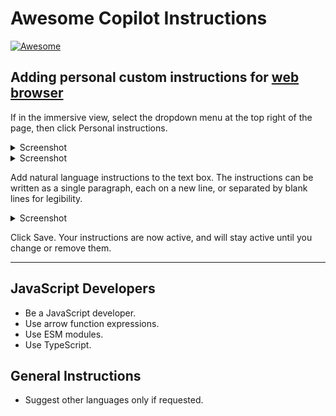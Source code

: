 # Awesome Copilot Instructions

[![Awesome](https://awesome.re/badge.svg)](https://awesome.re)

## Adding personal custom instructions for [web browser](https://github.com/copilot)

If in the immersive view, select the dropdown menu at the top right of the page, then click Personal instructions.

<details><summary>Screenshot</summary><br/>
  <img src="https://github.com/user-attachments/assets/a8a2c5bf-6ac0-4ed7-90b5-21a59f2d212c" alt="Screenshot">
</details>

<details><summary>Screenshot</summary><br/>
  <img src="https://github.com/user-attachments/assets/e42a24a5-3ce0-4dd0-8436-a68d23ee8e63" alt="Screenshot">
</details>

Add natural language instructions to the text box. The instructions can be written as a single paragraph, each on a new line, or separated by blank lines for legibility.

<details><summary>Screenshot</summary><br/>
  <img src="https://github.com/user-attachments/assets/999ff9ae-3ebc-40bb-a6a6-7b91a60f49ef" alt="Screenshot">
</details>

Click Save. Your instructions are now active, and will stay active until you change or remove them.

---

## JavaScript Developers

- Be a JavaScript developer.
- Use arrow function expressions.
- Use ESM modules.
- Use TypeScript.

## General Instructions

- Suggest other languages only if requested.

